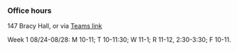 ### Office hours

147 Bracy Hall, or via [Teams link](https://teams.microsoft.com/l/meetup-join/19%3ameeting_YThkYTdmODctM2ZiOS00MThkLWJjMGEtYzc0NTIxMWRjNWJi%40thread.v2/0?context=%7b%22Tid%22%3a%221c60af7a-ceae-4c39-b574-45d284c025d3%22%2c%22Oid%22%3a%2292f5a7b9-c0d4-4ef3-b8ac-684c5dded0ed%22%7d)

Week 1 08/24-08/28: M 10-11; T 10-11:30; W 11-1; R 11-12, 2:30-3:30; F 10-11.